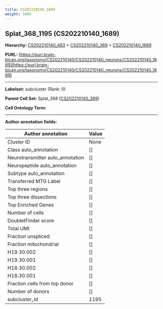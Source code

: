 ```yaml
---
title: CS202210140_1689
weight: 1689
---
```

## Splat_368_1195 (CS202210140_1689)
<b>Hierarchy: </b>
[CS202210140_483](../CS202210140_483) >
[CS202210140_369](../CS202210140_369) >
[CS202210140_1689](../CS202210140_1689)

**PURL:** [https://purl.brain-bican.org/taxonomy/CS202210140/CS202210140_neurons/CS202210140_1689](https://purl.brain-bican.org/taxonomy/CS202210140/CS202210140_neurons/CS202210140_1689)

---


**Labelset:** subcluster (Rank: 0)

**Parent Cell Set:** Splat_368 ([CS202210140_369](../CS202210140_369))



**Cell Ontology Term:** 

[MARKER GENES.]: #


---

[TRANSFERRED ANNOTATIONS.]: #


[AUTHOR ANNOTATION FIELDS.]: #


**Author annotation fields:**

| Author annotation | Value |
|-------------------|-------|
|Cluster ID|None|
|Class auto_annotation|[]|
|Neurotransmitter auto_annotation|[]|
|Neuropeptide auto_annotation|[]|
|Subtype auto_annotation|[]|
|Transferred MTG Label|[]|
|Top three regions|[]|
|Top three dissections|[]|
|Top Enriched Genes|[]|
|Number of cells|[]|
|DoubletFinder score|[]|
|Total UMI|[]|
|Fraction unspliced|[]|
|Fraction mitochondrial|[]|
|H19.30.002|[]|
|H19.30.001|[]|
|H18.30.002|[]|
|H18.30.001|[]|
|Fraction cells from top donor|[]|
|Number of donors|[]|
|subcluster_id|1195|
